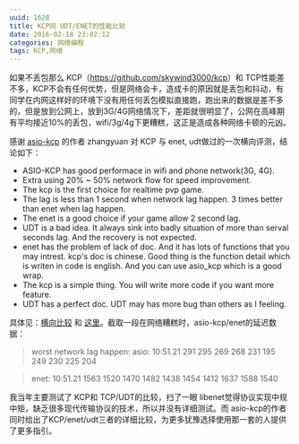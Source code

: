 ```yaml
---
uuid: 1628
title: KCP同 UDT/ENET的性能比较
date: 2016-02-18 23:02:12
categories: 网络编程
tags: KCP,网络
---
```

如果不丢包那么 KCP（<https://github.com/skywind3000/kcp>）和
TCP性能差不多，KCP不会有任何优势，但是网络会卡，造成卡的原因就是丢包和抖动，有同学在内网这样好的环境下没有用任何丢包模拟直接跑，跑出来的数据是差不多的，但是放到公网上，放到3G/4G网络情况下，差距就很明显了，公网在高峰期有平均接近10%的丢包，wifi/3g/4g下更糟糕，这正是造成各种网络卡顿的元凶。

感谢 [asio-kcp](https://github.com/libinzhangyuan/asio_kcp) 的作者 zhangyuan 对 KCP 与 enet, udt做过的一次横向评测，结论如下：

  * ASIO-KCP has good performace in wifi and phone network(3G, 4G).
  * Extra using 20% ~ 50% network flow for speed improvement.
  * The kcp is the first choice for realtime pvp game.
  * The lag is less than 1 second when network lag happen. 3 times better than enet when lag happen.
  * The enet is a good choice if your game allow 2 second lag.
  * UDT is a bad idea. It always sink into badly situation of more than serval seconds lag. And the recovery is not expected.
  * enet has the problem of lack of doc. And it has lots of functions that you may intrest. kcp's doc is chinese. Good thing is the function detail which is writen in code is english. And you can use asio_kcp which is a good wrap.
  * The kcp is a simple thing. You will write more code if you want more feature.
  * UDT has a perfect doc. UDT may has more bug than others as I feeling.

具体见：[横向比较](https://github.com/skywind3000/kcp/wiki/KCP-Benchmark) 和 [这里](https://github.com/skywind3000/kcp/wiki/KCP-Benchmark)。截取一段在网络糟糕时，asio-kcp/enet的延迟数据：

> worst network lag happen:
asio: 10:51.21
291 295 269 268 231 195 249 230 225 204

>

> enet: 10:51.21
1563 1520 1470 1482 1438 1454 1412 1637 1588 1540

我当年主要测试了 KCP和 TCP/UDT的比较，扫了一眼 libenet觉得协议实现中规中矩，缺乏很多现代传输协议的技术，所以并没有详细测试。而 asio-kcp的作者同时给出了KCP/enet/udt三者的详细比较，为更多犹豫选择使用那一套的人提供了更多指引。

